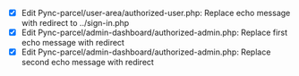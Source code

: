 - [x] Edit Pync-parcel/user-area/authorized-user.php: Replace echo message with redirect to ../sign-in.php
- [x] Edit Pync-parcel/admin-dashboard/authorized-admin.php: Replace first echo message with redirect
- [x] Edit Pync-parcel/admin-dashboard/authorized-admin.php: Replace second echo message with redirect
